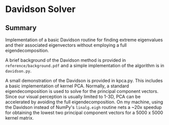 # Davidson Solver

## Summary
Implementation of a basic Davidson routine for finding extreme eigenvalues and their associated eigenvectors without employing a full eigendecomposition. 

A brief background of the Davidson method is provided in `reference/background.pdf` and a simple implementation of the algorithm is in `davidson.py`.

A small demonstration of the Davidson is provided in kpca.py. 
This includes a basic implementation of kernel PCA. 
Normally, a standard eigendecomposition is used to solve for the principal component vectors.
Since our visual perception is usually limited to 1-3D, PCA can be accelerated by avoiding the full eigendecomposition.
On my machine, using the Davidson instead of NumPy's `linalg.eigh` routine nets a ~20x speedup for obtaining the lowest two principal component vectors for a 5000 x 5000 kernel matrix.  

